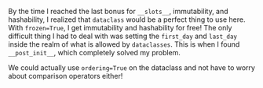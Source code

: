 By the time I reached the last bonus for `__slots__`, immutability, and hashability, I realized that `dataclass` would be a perfect thing to use here. With `frozen=True`, I get immutability and hashability for free! The only difficult thing I had to deal with was setting the  `first_day` and `last_day` inside the realm of what is allowed by `dataclasses`. This is when I found `__post_init__`, which completely solved my problem.

We could actually use `ordering=True` on the dataclass and not have to worry about comparison operators either!
